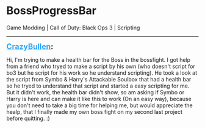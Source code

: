 # BossProgressBar
Game Modding | Call of Duty: Black Ops 3 | Scripting

---
<strong style="font-size: 1.4em;"><span style="text-decoration: underline;text-decoration-color: #34a7f9;"><span style="color:#34a7f9;">CrazyBullen</span></span>:</strong>

<p>Hi, I&#39;m trying to make a health bar for the Boss in the bossfight. I got help from a friend who tryed to make a script by his own (who doesn&#39;t script for bo3 but he script for his work so he understand scripting). He took a look at the script from Symbo &amp; Harry&#39;s Attackable Soulbox that had a health bar so he tryed to understand that script and started a easy scripting for me. But it didn&#39;t work, the health bar didn&#39;t show, so am asking if Symbo or Harry is here and can make it like this to work (On an easy way), because you don&#39;t need to take a big time for helping me, but would appreciate the healp, that I finally made my own boss fight on my second last project before quitting. :)</p>

